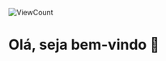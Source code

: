 ![ViewCount](https://views.whatilearened.today/views/github/brendo10x/sachinchaturvedi93.svg?cache=remove)
# Olá, seja bem-vindo 👋
